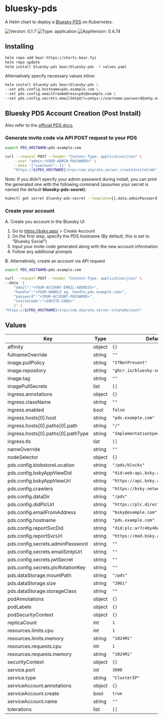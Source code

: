# bluesky-pds


A Helm chart to deploy a [Bluesky PDS](https://github.com/bluesky-social/pds) on Kubernetes.

![Version: 0.1.7](https://img.shields.io/badge/Version-0.1.7-informational?style=flat-square) ![Type: application](https://img.shields.io/badge/Type-application-informational?style=flat-square) ![AppVersion: 0.4.74](https://img.shields.io/badge/AppVersion-0.4.74-informational?style=flat-square) 

## Installing

```bash
helm repo add bear https://charts.bear.fyi
helm repo update
helm install bluesky-pds bear/bluesky-pds -f values.yaml
```

Alternatively specify necessary values inline:
```bash
helm install bluesky-pds bear/bluesky-pds \
--set pds.config.hostname=pds.example.com \
--set pds.config.emailFromAddress=pds@example.com \
--set pds.config.secrets.emailSmtpUrl=smtps://username:password@smtp.example.com:465/
```

## Bluesky PDS Account Creation (Post Install)

Also refer to the [official PDS docs](https://github.com/bluesky-social/pds/blob/main/README.md).

### Generate invite code via API POST request to your PDS
```bash
export PDS_HOSTNAME=pds.example.com

curl --request POST --header "Content-Type: application/json" \
    --user "admin:<YOUR-ADMIN-PASSWORD>" \
    --data '{"useCount": 1}' \
    "https://${PDS_HOSTNAME}/xrpc/com.atproto.server.createInviteCode"
```

Note: If you didn't specify your admin password during install, you can print the generated one with the following command (assumes your secret is named the default **bluesky-pds-secret**):
```bash
kubectl get secret bluesky-pds-secret --template={{.data.adminPassword}} | base64 --decode
```

### Create your account

A. Create you account in the Bluesky UI
1. Go to https://bsky.app/ > Create Account
2. On the first step, specify the PDS hostname (By default, this is set to "Bluesky Social")
3. Input your invite code generated along with the new account information
4. Follow any additional prompts

B. Alternatively, create an account via API request
```bash
export PDS_HOSTNAME=pds.example.com

curl --request POST --header "Content-Type: application/json" \
--data '{
    "email":"<YOUR-ACCOUNT-EMAIL-ADDRESS>",
    "handle":"<YOUR-HANDLE eg. handle.pds.example.com>",
    "password":"<YOUR-ACCOUNT-PASSWORD>",
    "inviteCode":"<INVITE-CODE>"
    }' \
"https://${PDS_HOSTNAME}/xrpc/com.atproto.server.createAccount"
```



## Values

| Key | Type | Default | Description |
|-----|------|---------|-------------|
| affinity | object | `{}` |  |
| fullnameOverride | string | `""` |  |
| image.pullPolicy | string | `"IfNotPresent"` |  |
| image.repository | string | `"ghcr.io/bluesky-social/pds"` |  |
| image.tag | string | `""` |  |
| imagePullSecrets | list | `[]` |  |
| ingress.annotations | object | `{}` |  |
| ingress.className | string | `""` |  |
| ingress.enabled | bool | `false` |  |
| ingress.hosts[0].host | string | `"pds.example.com"` |  |
| ingress.hosts[0].paths[0].path | string | `"/"` |  |
| ingress.hosts[0].paths[0].pathType | string | `"ImplementationSpecific"` |  |
| ingress.tls | list | `[]` |  |
| nameOverride | string | `""` |  |
| nodeSelector | object | `{}` |  |
| pds.config.blobstoreLocation | string | `"/pds/blocks"` |  |
| pds.config.bskyAppViewDid | string | `"did:web:api.bsky.app"` |  |
| pds.config.bskyAppViewUrl | string | `"https://api.bsky.app"` |  |
| pds.config.crawlers | string | `"https://bsky.network"` |  |
| pds.config.dataDir | string | `"/pds"` |  |
| pds.config.didPlcUrl | string | `"https://plc.directory"` |  |
| pds.config.emailFromAddress | string | `"bsky@example.com"` |  |
| pds.config.hostname | string | `"pds.example.com"` |  |
| pds.config.reportSvcDid | string | `"did:plc:ar7c4by46qjdydhdevvrndac"` |  |
| pds.config.reportSvcUrl | string | `"https://mod.bsky.app"` |  |
| pds.config.secrets.adminPassword | string | `""` |  |
| pds.config.secrets.emailSmtpUrl | string | `""` |  |
| pds.config.secrets.jwtSecret | string | `""` |  |
| pds.config.secrets.plcRotationKey | string | `""` |  |
| pds.dataStorage.mountPath | string | `"/pds"` |  |
| pds.dataStorage.size | string | `"20Gi"` |  |
| pds.dataStorage.storageClass | string | `""` |  |
| podAnnotations | object | `{}` |  |
| podLabels | object | `{}` |  |
| podSecurityContext | object | `{}` |  |
| replicaCount | int | `1` |  |
| resources.limits.cpu | int | `1` |  |
| resources.limits.memory | string | `"1024Mi"` |  |
| resources.requests.cpu | int | `1` |  |
| resources.requests.memory | string | `"1024Mi"` |  |
| securityContext | object | `{}` |  |
| service.port | int | `3000` |  |
| service.type | string | `"ClusterIP"` |  |
| serviceAccount.annotations | object | `{}` |  |
| serviceAccount.create | bool | `true` |  |
| serviceAccount.name | string | `""` |  |
| tolerations | list | `[]` |  |

